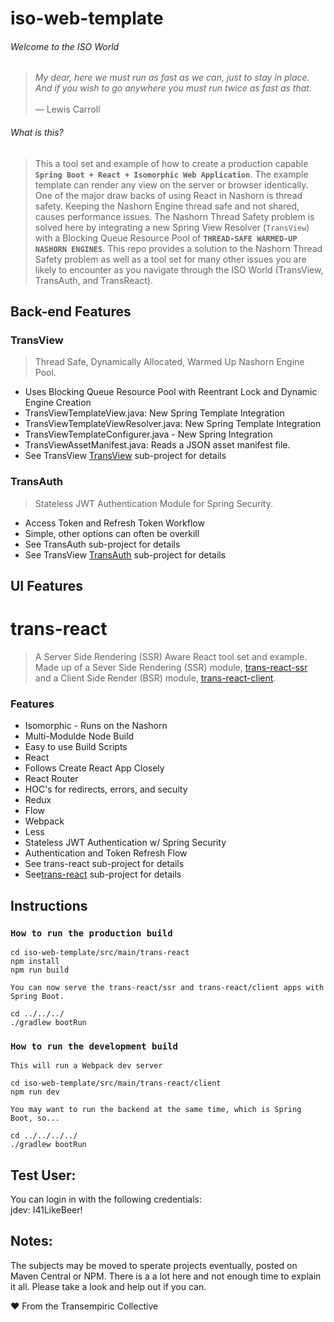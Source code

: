 # iso-web-template

###### Welcome to the ISO World
>*My dear, here we must run as fast as we can, just to stay in place.<br>
And if you wish to go anywhere you must run twice as fast as that.<br><br>*— Lewis Carroll

###### What is this?
> This a tool set and example of how to create a production capable **`Spring Boot + React + Isomorphic Web Application`**.
The example template can render any view on the server or browser identically. One of the major draw backs of using React in Nashorn is thread safety.
Keeping the Nashorn Engine thread safe and not shared, causes performance issues. The Nashorn Thread Safety problem is solved here by integrating 
a new Spring View Resolver (`TransView`) with a Blocking Queue Resource Pool of **`THREAD-SAFE WARMED-UP NASHORN ENGINES`**. This repo provides a solution to the 
Nashorn Thread Safety problem as well as a tool set for many other issues you are likely to encounter as you navigate through the ISO World (TransView, TransAuth, and TransReact).

## Back-end Features

### TransView
>Thread Safe, Dynamically Allocated, Warmed Up Nashorn Engine Pool.
- Uses Blocking Queue Resource Pool with Reentrant Lock and Dynamic Engine Creation
- TransViewTemplateView.java: New Spring Template Integration
- TransViewTemplateViewResolver.java: New Spring Template Integration 
- TransViewTemplateConfigurer.java - New Spring Integration
- TransViewAssetManifest.java: Reads a JSON asset manifest file.
- See TransView [TransView](src/main/java/com/transempiric/transView/README.md) sub-project for details

### TransAuth
>Stateless JWT Authentication Module for Spring Security.

- Access Token and Refresh Token Workflow
- Simple, other options can often be overkill
- See TransAuth sub-project for details
- See TransView [TransAuth](src/main/java/com/transempiric/transAuth/README.md) sub-project for details

## UI Features

# trans-react
> A Server Side Rendering (SSR) Aware React tool set and example. 
Made up of a Sever Side Rendering (SSR) module, [trans-react-ssr](src/main/trans-react/ssr/README.md)
and a Client Side Render (BSR) module, [trans-react-client](src/main/trans-react/ssr/README.md).

### Features
- Isomorphic - Runs on the Nashorn
- Multi-Modulde Node Build
- Easy to use Build Scripts
- React
- Follows Create React App Closely
- React Router
- HOC's for redirects, errors, and secuity
- Redux
- Flow
- Webpack
- Less
- Stateless JWT Authentication w/ Spring Security
- Authentication and Token Refresh Flow
- See trans-react sub-project for details
- See[trans-react](src/main/trans-react/README.md) sub-project for details

## Instructions

### `How to run the production build`

```
cd iso-web-template/src/main/trans-react
npm install
npm run build

```
`You can now serve the trans-react/ssr and trans-react/client apps with Spring Boot.`

```
cd ../../../
./gradlew bootRun
```

### `How to run the development build`
`This will run a Webpack dev server`

```
cd iso-web-template/src/main/trans-react/client
npm run dev
```

`You may want to run the backend at the same time, which is Spring Boot, so...`
```
cd ../../../../
./gradlew bootRun
```

## Test User:
You can login in with the following credentials:
<br>
jdev: I41LikeBeer!

## Notes:
The subjects may be moved to sperate projects eventually, posted on Maven Central or NPM.
There is a a lot here and not enough time to explain it all.
Please take a look and help out if you can.

❤ From the Transempiric Collective